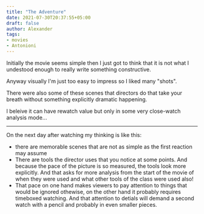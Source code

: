 ```yaml
---
title: "The Adventure"
date: 2021-07-30T20:37:55+05:00
draft: false
author: Alexander
tags:
- movies
- Antonioni
---
```


Initially the movie seems simple then I just got to think that it is not what I undestood enough to really write something constructive.

Anyway visually I'm just too easy to impress so I liked many "shots".

There were also some of these scenes that directors do that take your breath without something explicitly dramatic happening.

I beleive it can have rewatch value but only in some very close-watch analysis mode...

---

On the next day after watching my thinking is like this:
- there are memorable scenes that are not as simple as the first reaction may assume
- There are tools the director uses that you notice at some points. And because the pace of the picture is so measured, the tools look more explicitly. And that asks for more analysis from the start of the movie of when they were used and what other tools of the class were used also!
- That pace on one hand makes viewers to pay attention to things that would be ignored othewise, on the other hand it probably requires timeboxed watching. And that attention to detials will demand a second watch with a pencil and probably in even smaller pieces.
